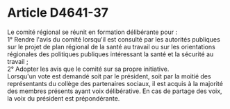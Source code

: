 # Article D4641-37

  
Le comité régional se réunit en formation délibérante pour :   
1° Rendre l'avis du comité lorsqu'il est consulté par les autorités publiques sur le projet de plan régional de la santé au travail ou sur les orientations régionales des politiques publiques intéressant la santé et la sécurité au travail ;   
2° Adopter les avis que le comité sur sa propre initiative.   
Lorsqu'un vote est demandé soit par le président, soit par la moitié des représentants du collège des partenaires sociaux, il est acquis à la majorité des membres présents ayant voix délibérative. En cas de partage des voix, la voix du président est prépondérante.